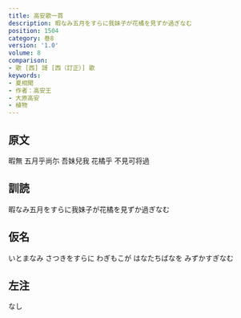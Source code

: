 ```yaml
---
title: 高安歌一首
description: 暇なみ五月をすらに我妹子が花橘を見ずか過ぎなむ
position: 1504
category: 巻8
version: '1.0'
volume: 8
comparison:
- 歌 [西] 謌 [西（訂正）] 歌
keywords:
- 夏相聞
- 作者：高安王
- 大原高安
- 植物
---
```


## 原文

暇無 五月乎尚尓 吾妹兒我 花橘乎 不見可将過

## 訓読

暇なみ五月をすらに我妹子が花橘を見ずか過ぎなむ

## 仮名

いとまなみ さつきをすらに わぎもこが はなたちばなを みずかすぎなむ

## 左注

なし
